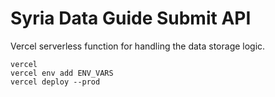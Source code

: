 # Syria Data Guide Submit API

Vercel serverless function for handling the data storage logic.

```
vercel
vercel env add ENV_VARS
vercel deploy --prod
```
